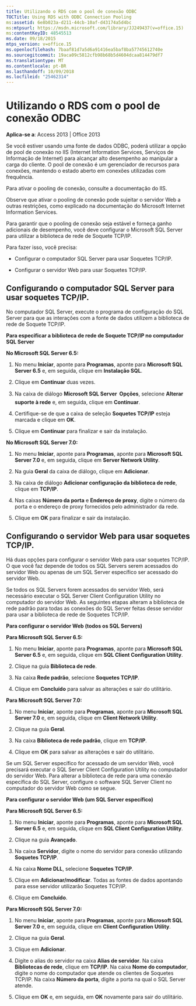 ```yaml
---
title: Utilizando o RDS com o pool de conexão ODBC
TOCTitle: Using RDS with ODBC Connection Pooling
ms:assetid: 6e8b023a-d211-44cb-10af-d43174a5d4bc
ms:mtpsurl: https://msdn.microsoft.com/library/JJ249437(v=office.15)
ms:contentKeyID: 48545513
ms.date: 09/18/2015
mtps_version: v=office.15
ms.openlocfilehash: 7baaf81d7a5d6a91416ea5baf8ba57745612740e
ms.sourcegitcommit: 19aca09c5812cfb98b68b5d4604dcaa814479df7
ms.translationtype: MT
ms.contentlocale: pt-BR
ms.lasthandoff: 10/09/2018
ms.locfileid: "25462314"
---
```

# <a name="using-rds-with-odbc-connection-pooling"></a>Utilizando o RDS com o pool de conexão ODBC


**Aplica-se a**: Access 2013 | Office 2013

Se você estiver usando uma fonte de dados ODBC, poderá utilizar a opção de pool de conexão no IIS (Internet Information Services, Serviços de Informação de Internet) para alcançar alto desempenho ao manipular a carga do cliente. O pool de conexão é um gerenciador de recursos para conexões, mantendo o estado aberto em conexões utilizadas com frequência.

Para ativar o pooling de conexão, consulte a documentação do IIS.

Observe que ativar o pooling de conexão pode sujeitar o servidor Web a outras restrições, como explicado na documentação do Microsoft Internet Information Services.

Para garantir que o pooling de conexão seja estável e forneça ganho adicionais de desempenho, você deve configurar o Microsoft SQL Server para utilizar a biblioteca de rede de Soquete TCP/IP.

Para fazer isso, você precisa:

  - Configurar o computador SQL Server para usar Soquetes TCP/IP.

  - Configurar o servidor Web para usar Soquetes TCP/IP.

## <a name="configuring-the-sql-server-computer-to-use-tcpip-sockets"></a>Configurando o computador SQL Server para usar soquetes TCP/IP.

No computador SQL Server, execute o programa de configuração do SQL Server para que as interações com a fonte de dados utilizem a biblioteca de rede de Soquete TCP/IP.

**Para especificar a biblioteca de rede de Soquete TCP/IP no computador SQL Server**

**No Microsoft SQL Server 6.5:**

1.  No menu **Iniciar**, aponte para **Programas**, aponte para **Microsoft SQL Server 6.5** e, em seguida, clique em **Instalação SQL**.

2.  Clique em **Continuar** duas vezes.

3.  Na caixa de diálogo **Microsoft SQL Server  Opções**, selecione **Alterar suporte à rede** e, em seguida, clique em **Continuar**.

4.  Certifique-se de que a caixa de seleção **Soquetes TCP/IP** esteja marcada e clique em **OK**.

5.  Clique em **Continuar** para finalizar e sair da instalação.

**No Microsoft SQL Server 7.0:**

1.  No menu **Iniciar**, aponte para **Programas**, aponte para **Microsoft SQL Server 7.0** e, em seguida, clique em **Server Network Utility**.

2.  Na guia **Geral** da caixa de diálogo, clique em **Adicionar**.

3.  Na caixa de diálogo **Adicionar configuração da biblioteca de rede**, clique em **TCP/IP**.

4.  Nas caixas **Número da porta** e **Endereço de proxy**, digite o número da porta e o endereço de proxy fornecidos pelo administrador da rede.

5.  Clique em **OK** para finalizar e sair da instalação.

## <a name="configuring-the-web-server-to-use-tcpip-sockets"></a>Configurando o servidor Web para usar soquetes TCP/IP.

Há duas opções para configurar o servidor Web para usar soquetes TCP/IP. O que você faz depende de todos os SQL Servers serem acessados do servidor Web ou apenas de um SQL Server específico ser acessado do servidor Web.

Se todos os SQL Servers forem acessados do servidor Web, será necessário executar o SQL Server Client Configuration Utility no computador do servidor Web. As seguintes etapas alteram a biblioteca de rede padrão para todas as conexões do SQL Server feitas desse servidor para usar a biblioteca de rede de Soquetes TCP/IP.

**Para configurar o servidor Web (todos os SQL Servers)**

**Para Microsoft SQL Server 6.5:**

1.  No menu **Iniciar**, aponte para **Programas**, aponte para **Microsoft SQL Server 6.5** e, em seguida, clique em **SQL Client Configuration Utility**.

2.  Clique na guia **Biblioteca de rede**.

3.  Na caixa **Rede padrão**, selecione **Soquetes TCP/IP**.

4.  Clique em **Concluído** para salvar as alterações e sair do utilitário.

**Para Microsoft SQL Server 7.0:**

1.  No menu **Iniciar**, aponte para **Programas**, aponte para **Microsoft SQL Server 7.0** e, em seguida, clique em **Client Network Utility**.

2.  Clique na guia **Geral**.

3.  Na caixa **Biblioteca de rede padrão**, clique em **TCP/IP**.

4.  Clique em **OK** para salvar as alterações e sair do utilitário.

Se um SQL Server específico for acessado de um servidor Web, você precisará executar o SQL Server Client Configuration Utility no computador do servidor Web. Para alterar a biblioteca de rede para uma conexão específica do SQL Server, configure o software SQL Server Client no computador do servidor Web como se segue.

**Para configurar o servidor Web (um SQL Server específico)**

**Para Microsoft SQL Server 6.5:**

1.  No menu **Iniciar**, aponte para **Programas**, aponte para **Microsoft SQL Server 6.5** e, em seguida, clique em **SQL Client Configuration Utility**.

2.  Clique na guia **Avançado**.

3.  Na caixa **Servidor**, digite o nome do servidor para conexão utilizando **Soquetes TCP/IP**.

4.  Na caixa **Nome DLL**, selecione **Soquetes TCP/IP**.

5.  Clique em **Adicionar/modificar**. Todas as fontes de dados apontando para esse servidor utilizarão Soquetes TCP/IP.

6.  Clique em **Concluído**.

**Para Microsoft SQL Server 7.0:**

1.  No menu **Iniciar**, aponte para **Programas**, aponte para **Microsoft SQL Server 7.0** e, em seguida, clique em **Client Configuration Utility**.

2.  Clique na guia **Geral**.

3.  Clique em **Adicionar**.

4.  Digite o alias do servidor na caixa **Alias de servidor**. Na caixa **Bibliotecas de rede**, clique em **TCP/IP**. Na caixa **Nome do computador**, digite o nome do computador que atende os clientes de Soquetes TCP/IP. Na caixa **Número da porta**, digite a porta na qual o SQL Server atende.

5.  Clique em **OK** e, em seguida, em **OK** novamente para sair do utilitário.

